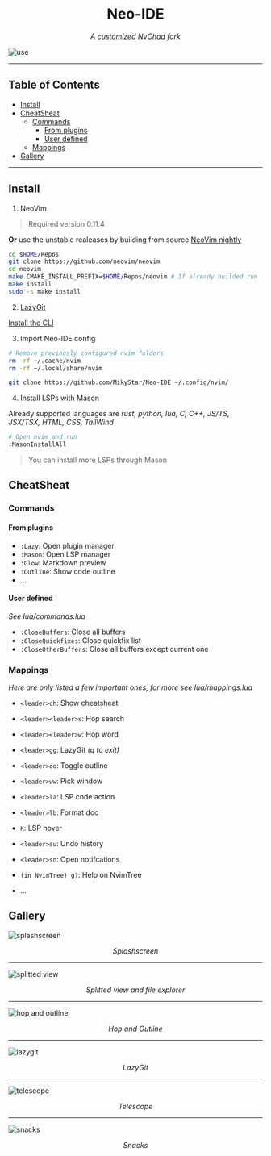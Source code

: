 <h1 align="center">Neo-IDE</h1>

<div align="center">
  <i>A customized <a href="https://nvchad.com">NvChad</a> fork</i>
</div>

![use](./assets/use.gif)

---

## Table of Contents

- [Install](#install)
- [CheatSheat](#cheatsheat)
  - [Commands](#commands)
    - [From plugins](#from-plugins)
    - [User defined](#user-defined)
  - [Mappings](#mappings)
- [Gallery](#gallery)

---

## Install

1. NeoVim

> Required version 0.11.4

**Or** use the unstable realeases by building from source [NeoVim nightly](https://github.com/neovim/neovim/blob/master/BUILD.md#quick-start)

```sh
cd $HOME/Repos
git clone https://github.com/neovim/neovim
cd neovim
make CMAKE_INSTALL_PREFIX=$HOME/Repos/neovim # If already builded run 'make distclean'
make install
sudo -s make install
```

2. [LazyGit](https://github.com/jesseduffield/lazygit)

[Install the CLI](https://github.com/jesseduffield/lazygit?tab=readme-ov-file#binary-releases)

3. Import Neo-IDE config

```sh
# Remove previously configured nvim folders
rm -rf ~/.cache/nvim
rm -rf ~/.local/share/nvim

git clone https://github.com/MikyStar/Neo-IDE ~/.config/nvim/
```

4. Install LSPs with Mason

Already supported languages are _rust, python, lua, C, C++, JS/TS, JSX/TSX, HTML, CSS, TailWind_

```sh
# Open nvim and run
:MasonInstallAll
```

> You can install more LSPs through Mason

## CheatSheat

### Commands

#### From plugins

- `:Lazy`: Open plugin manager
- `:Mason`: Open LSP manager
- `:Glow`: Markdown preview
- `:Outline`: Show code outline
- ...

#### User defined

_See lua/commands.lua_

- `:CloseBuffers`: Close all buffers
- `:CloseQuickfixes`: Close quickfix list
- `:CloseOtherBuffers`: Close all buffers except current one

### Mappings

_Here are only listed a few important ones, for more see lua/mappings.lua_

- `<leader>ch`: Show cheatsheat

- `<leader><leader>s`: Hop search
- `<leader><leader>w`: Hop word

- `<leader>gg`: LazyGit _(q to exit)_
- `<leader>oo`: Toggle outline
- `<leader>ww`: Pick window

- `<leader>la`: LSP code action
- `<leader>lb`: Format doc
- `K`: LSP hover

- `<leader>su`: Undo history
- `<leader>sn`: Open notifcations

- `(in NvimTree) g?`: Help on NvimTree

- ...

## Gallery

![splashscreen](./assets/splashscreen.png)

<div align="center">
  <i>Splashscreen</i>
</div>

---

![splitted view](./assets/splitted-view.png)

<div align="center">
  <i>Splitted view and file explorer</i>
</div>

---

![hop and outline](./assets/hop-outline.png)

<div align="center">
  <i>Hop and Outline</i>
</div>

---

![lazygit](./assets/lazygit.png)

<div align="center">
  <i>LazyGit</i>
</div>

---

![telescope](./assets/telescope.png)

<div align="center">
  <i>Telescope</i>
</div>

---

![snacks](./assets/snacks.png)

<div align="center">
  <i>Snacks</i>
</div>
